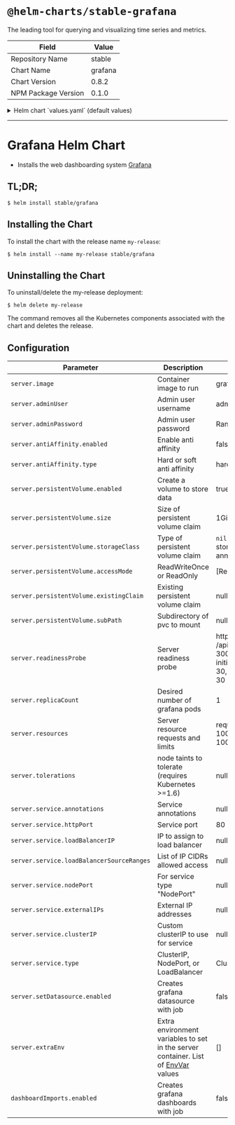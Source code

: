 # `@helm-charts/stable-grafana`

The leading tool for querying and visualizing time series and metrics.

| Field               | Value   |
| ------------------- | ------- |
| Repository Name     | stable  |
| Chart Name          | grafana |
| Chart Version       | 0.8.2   |
| NPM Package Version | 0.1.0   |

<details>

<summary>Helm chart `values.yaml` (default values)</summary>

```yaml
server:
  ## Grafana Pod annotations:
  ##
  # annotations:
  #   iam.amazonaws.com/role: grafana

  ## Grafana Docker image
  ##
  image: 'grafana/grafana:4.6.3'

  extraEnv: []

  nodeSelector: {}
  tolerations: []

  # Multiple replicas do not work with the default sqlite database,
  # see http://docs.grafana.org/tutorials/ha_setup/.
  replicaCount: 1

  antiAffinity:
    enabled: false
    type: hard

  ingress:
    ## If true, Grafana Ingress will be created
    ##
    enabled: false

    ## Grafana Ingress annotations
    ##
    # annotations:
    #   kubernetes.io/ingress.class: nginx
    #   kubernetes.io/tls-acme: 'true'
    ## Grafana Ingress hostnames
    ## Must be provided if Ingress is enabled
    ##
    # hosts:
    #   - grafana.domain.com
    ## Grafana Ingress path
    ## Optional, allows specifying paths for more flexibility
    ## E.g. Traefik ingress likes paths
    ##
    # path: /
    ## Grafana Ingress TLS configuration
    ## Secrets must be manually created in the namespace
    ##
    # tls:
    #   - secretName: grafana-server-tls
    #     hosts:
    #       - grafana.domain.com

  ## Grafana container name
  ##
  name: grafana

  adminUser: 'admin'
  # adminPassword: "admin"

  ## Global imagePullPolicy
  ## Default: 'Always' if image tag is 'latest', else 'IfNotPresent'
  ## Ref: http://kubernetes.io/docs/user-guide/images/#pre-pulling-images
  ##
  # imagePullPolicy:

  # Persist data to a persitent volume
  persistentVolume:
    ## If true, Grafana will create a Persistent Volume Claim
    ## If false, use emptyDir
    ##
    enabled: true

    ## Grafana data Persistent Volume access modes
    ## Must match those of existing PV or dynamic provisioner
    ## Ref: http://kubernetes.io/docs/user-guide/persistent-volumes/
    ##
    accessModes:
      - ReadWriteOnce

    ## Grafana data Persistent Volume annotations
    ##
    annotations: {}

    ## Grafana data Persistent Volume existing claim name
    ## Requires server.persistentVolume.enabled: true
    ## If defined, PVC must be created manually before volume will be bound
    existingClaim: ''

    ## Grafana data Persistent Volume size
    ## Default: 1Gi
    ##
    size: 1Gi

    ## grafana data Persistent Volume Storage Class
    ## If defined, storageClassName: <storageClass>
    ## If set to "-", storageClassName: "", which disables dynamic provisioning
    ## If undefined (the default) or set to null, no storageClassName spec is
    ##   set, choosing the default provisioner.  (gp2 on AWS, standard on
    ##   GKE, AWS & OpenStack)
    ##
    # storageClass: "-"

    ## Subdirectory of data Persistent Volume to mount
    ## Useful if the volume's root directory is not empty
    ##
    subPath: ''

  ## Grafana resource requests and limits
  ## Ref: http://kubernetes.io/docs/user-guide/compute-resources/
  ##
  resources:
    # limits:
    #   cpu: 500m
    #   memory: 512Mi
    requests:
      cpu: 100m
      memory: 100Mi

  ## Grafana readiness probe
  ## Ref: https://kubernetes.io/docs/concepts/workloads/pods/pod-lifecycle/#container-probes
  ##
  readinessProbe:
    httpGet:
      path: /api/health
      port: 3000
    initialDelaySeconds: 30
    timeoutSeconds: 30

  ## Grafana service
  service:
    ## Grafana service annotations
    ##
    annotations: {}

    ## Grafana service type
    ##
    type: ClusterIP

    ## Grafana service port
    ##
    httpPort: 80

    ## ClusterIP to use for service
    ## clusterIP: None
    ## Load balancer IP address
    ## Is not required, but allows for static address with
    ## serviceType LoadBalancer.
    ## If not supported by cloud provider, this field is ignored.
    ## Default: nil
    ##
    # loadBalancerIP: 130.211.x.x
    ## This will restrict traffic through the cloud-provider load-balancer
    ## to the specified client IPs.
    ## If not supported by cloud provider, this field is ignored.
    ## Default: nil
    ##
    # loadBalancerSourceRanges:
    #   - 0.0.0.0/0
    ## nodePort port number
    ## Is not required, but allows for static port assignment with
    ## serviceType NodePort.
    ## Default: nil
    # nodePort: 30000
    ## External IP addresses of service
    ## Default: nil
    ##
    # externalIPs:
    # - 192.168.0.1

  ## Grafana local config path
  ## Default '/etc/grafana'
  ##
  # configLocalPath: /etc/grafana

  ## Grafana local dashboards path
  ## Default: '/var/lib/grafana/dashboards'
  ##
  # dashboardLocalPath: /var/lib/grafana/dashboards

  ## Grafana local data storage path
  ## Default: '/var/lib/grafana/data'
  ##
  # storageLocalPath: /var/lib/grafana/data

  ## Grafana Pod termination grace period
  ## Default: 300s (5m)
  ##
  # terminationGracePeriodSeconds: 300

  ## Pass the plugins you want installed as a comma separated list.
  ## This will pass each plugin name to `grafana-cli plugins install ${plugin}`.
  ## Ref: https://github.com/grafana/grafana-docker#installing-plugins-for-grafana-3
  ##
  # installPlugins:

  # Set datasource in beginning
  setDatasource:
    ## If true, an initial Grafana Datasource will be set
    ## Default: false
    ##
    enabled: false

    ## How long should it take to commit failure
    ## Default: 300
    ##
    activeDeadlineSeconds: 300

    ## Curl Docker image
    ## Default: appropriate/curl:latest
    ##
    image: appropriate/curl:latest

    ## This assembles how curl post into Grafana
    ## Ref1: http://docs.grafana.org/reference/http_api/#create-data-source
    ## Ref2: https://github.com/grafana/grafana/issues/1789
    ##
    datasource:
      ## The datasource name.
      ## Default: default
      name: default

      ## Type of datasource
      ## Default: prometheus
      ##
      type: prometheus

      ## The url of the datasource. To set correctly you need to know
      ## the right datasource name and its port ahead. Check kubernetes
      ## dashboard or describe the service should fulfill the requirements.
      ## Syntax like `http://<release name>-<server name>:<port number>
      ## Default: <empty>
      ##
      url:

      ## The name of the database at the datasource.
      ## Required parameter when used with elasticsearch, which refers to the index_name
      ## Default: <empty>
      database:

      ## Additional JSON data to be passed to the configuration of the datasource.
      ## The JSON data is passed to curl, therefore it needs proper quoting and
      ## escaping and needs to be on a single line. For example:
      ##  '\"esVersion\": 2, \"interval\": \"Daily\", \"timeField\": \"@timestamp\"'
      jsonData: null

      ## Specify if Grafana has to go thru proxy to reach datasource
      ## Default: proxy
      ##
      access: proxy

      ## Specify should Grafana use this datasource as default
      ## Default: true
      ##
      isDefault: true

    ## Specify the job policy
    ## Default: OnFailure
    ##
    restartPolicy: OnFailure

## Grafana config file ConfigMap entry
##
serverConfigFile:
  grafana.ini: |
    ; instance_name = ${HOSTNAME}
    [paths]
    data = /var/lib/grafana/data
    logs = /var/log/grafana
    plugins = /var/lib/grafana/plugins

    [server]
    ;protocol = http
    ;http_addr =
    ;http_port = 3000
    ;domain = localhost
    ;enforce_domain = false
    ;root_url = %(protocol)s://%(domain)s:%(http_port)s/
    ;router_logging = false
    ;static_root_path = public
    ;enable_gzip = false
    ;cert_file =
    ;cert_key =

    [database]
    ;type = sqlite3
    ;host = 127.0.0.1:3306
    ;name = grafana
    ;user = root
    ;password =
    ;ssl_mode = disable
    ;path = grafana.db

    [session]
    ;provider = file
    ;provider_config = sessions
    ;cookie_name = grafana_sess
    ;cookie_secure = false
    ;session_life_time = 86400

    [analytics]
    ;reporting_enabled = true
    check_for_updates = true
    ;google_analytics_ua_id =

    [security]
    ;admin_user = admin
    ;admin_password = admin
    ;secret_key = SW2YcwTIb9zpOOhoPsMm
    ;login_remember_days = 7
    ;cookie_username = grafana_user
    ;cookie_remember_name = grafana_remember
    ;disable_gravatar = false
    ;data_source_proxy_whitelist =

    [snapshots]
    ;external_enabled = true
    ;external_snapshot_url = https://snapshots-origin.raintank.io
    ;external_snapshot_name = Publish to snapshot.raintank.io

    [users]
    ;allow_sign_up = true
    ;allow_org_create = true
    ;auto_assign_org = true
    ;auto_assign_org_role = Viewer
    ;login_hint = email or username
    ;default_theme = dark

    [auth.anonymous]
    ;enabled = false
    ;org_name = Main Org.
    ;org_role = Viewer

    [auth.github]
    ;enabled = false
    ;allow_sign_up = false
    ;client_id = some_id
    ;client_secret = some_secret
    ;scopes = user:email,read:org
    ;auth_url = https://github.com/login/oauth/authorize
    ;token_url = https://github.com/login/oauth/access_token
    ;api_url = https://api.github.com/user
    ;team_ids =
    ;allowed_organizations =

    [auth.google]
    ;enabled = false
    ;allow_sign_up = false
    ;client_id = some_client_id
    ;client_secret = some_client_secret
    ;scopes = https://www.googleapis.com/auth/userinfo.profile https://www.googleapis.com/auth/userinfo.email
    ;auth_url = https://accounts.google.com/o/oauth2/auth
    ;token_url = https://accounts.google.com/o/oauth2/token
    ;api_url = https://www.googleapis.com/oauth2/v1/userinfo
    ;allowed_domains =

    [auth.proxy]
    ;enabled = false
    ;header_name = X-WEBAUTH-USER
    ;header_property = username
    ;auto_sign_up = true

    [auth.basic]
    ;enabled = true

    [auth.ldap]
    ;enabled = false
    ;config_file = /etc/grafana/ldap.toml

    [smtp]
    ;enabled = false
    ;host = localhost:25
    ;user =
    ;password =
    ;cert_file =
    ;key_file =
    ;skip_verify = false
    ;from_address = admin@grafana.localhost

    [emails]
    ;welcome_email_on_sign_up = false

    [log]
    mode = console
    level = info

    [log.console]
    ;level =
    ;format = console

    [event_publisher]
    ;enabled = false
    ;rabbitmq_url = amqp://localhost/
    ;exchange = grafana_events

    [dashboards.json]
    enabled = true
    path = /var/lib/grafana/dashboards

    [metrics]
    ;enabled           = true
    ;interval_seconds  = 10

    ; [metrics.graphite]
    ; address = localhost:2003
    ; prefix = prod.grafana.%(instance_name)s.

    [grafana_net]
    url = https://grafana.net

## Grafana dashboard files ConfigMap entries
## If you'd like to preinstall prometheus dashboard on the same namespace as example, get it from:
##
## https://grafana.net/dashboards/2
##
## and add it below.
##
serverDashboardFiles: {}

## Grafana dashboard files to import ConfigMap entries
## The behaviuor is different then 'serverDashboardFiles' in that, this flow will create a Job to import using the API.
## If you'd like to preinstall prometheus dashboard on the same namespace as example, get it from:
##
## https://grafana.net/dashboards/2
##
## and add it below.
##
dashboardImports:
  ## If true, a Job will be created to import dashboards
  ## Default: false
  ##
  enabled: false

  ## How long should it take to commit failure
  ## Default: 30
  ##
  activeDeadlineSeconds: 30

  ## Docker image to run import process
  ## Default: jgoclawski/wget:1.0
  ##
  image: jgoclawski/wget:1.0

  ## Grafana dashboard files to import as ConfigMap entries
  # files: {}

  ## Grafana dashboard URL to import (this should be a JSON file, not the HTML page)
  # Example:
  # dashboards: {
  #   Prometheus_Stats.json: https://grafana.com/api/dashboards/2/revisions/2/download,
  #   Docker_Dashboard.json: https://grafana.com/api/dashboards/179/revisions/5/download,
  #   MyPrivateDashboard.json: http://example.com/dashboard.json
  # }
  # dashboards: {}

  ## Specify the Job policy
  ## Default: Never
  ##
  restartPolicy: Never

  ## Specify Pod Backoff failure policy
  ## Default: 1
  ##
  backoffLimit: 1

  ## Specify when Helm should run the import job
  ## Default: post-install,post-upgrade
  ##
  hook: post-install,post-upgrade
```

</details>

---

# Grafana Helm Chart

- Installs the web dashboarding system [Grafana](http://grafana.org/)

## TL;DR;

```console
$ helm install stable/grafana
```

## Installing the Chart

To install the chart with the release name `my-release`:

```console
$ helm install --name my-release stable/grafana
```

## Uninstalling the Chart

To uninstall/delete the my-release deployment:

```console
$ helm delete my-release
```

The command removes all the Kubernetes components associated with the chart and deletes the release.

## Configuration

| Parameter                                 | Description                                                                                                                                                             | Default                                                                               |
| ----------------------------------------- | ----------------------------------------------------------------------------------------------------------------------------------------------------------------------- | ------------------------------------------------------------------------------------- |
| `server.image`                            | Container image to run                                                                                                                                                  | grafana/grafana:4.6.3                                                                 |
| `server.adminUser`                        | Admin user username                                                                                                                                                     | admin                                                                                 |
| `server.adminPassword`                    | Admin user password                                                                                                                                                     | Randomly generated                                                                    |
| `server.antiAffinity.enabled`             | Enable anti affinity                                                                                                                                                    | false                                                                                 |
| `server.antiAffinity.type`                | Hard or soft anti affinity                                                                                                                                              | hard                                                                                  |
| `server.persistentVolume.enabled`         | Create a volume to store data                                                                                                                                           | true                                                                                  |
| `server.persistentVolume.size`            | Size of persistent volume claim                                                                                                                                         | 1Gi RW                                                                                |
| `server.persistentVolume.storageClass`    | Type of persistent volume claim                                                                                                                                         | `nil` (uses alpha storage class annotation)                                           |
| `server.persistentVolume.accessMode`      | ReadWriteOnce or ReadOnly                                                                                                                                               | [ReadWriteOnce]                                                                       |
| `server.persistentVolume.existingClaim`   | Existing persistent volume claim                                                                                                                                        | null                                                                                  |
| `server.persistentVolume.subPath`         | Subdirectory of pvc to mount                                                                                                                                            | null                                                                                  |
| `server.readinessProbe`                   | Server readiness probe                                                                                                                                                  | httpGet: {path: /api/health, port: 3000}, initialDelaySeconds: 30, timeoutSeconds: 30 |
| `server.replicaCount`                     | Desired number of grafana pods                                                                                                                                          | 1                                                                                     |
| `server.resources`                        | Server resource requests and limits                                                                                                                                     | requests: {cpu: 100m, memory: 100Mi}                                                  |
| `server.tolerations`                      | node taints to tolerate (requires Kubernetes >=1.6)                                                                                                                     | null                                                                                  |
| `server.service.annotations`              | Service annotations                                                                                                                                                     | null                                                                                  |
| `server.service.httpPort`                 | Service port                                                                                                                                                            | 80                                                                                    |
| `server.service.loadBalancerIP`           | IP to assign to load balancer                                                                                                                                           | null                                                                                  |
| `server.service.loadBalancerSourceRanges` | List of IP CIDRs allowed access                                                                                                                                         | null                                                                                  |
| `server.service.nodePort`                 | For service type "NodePort"                                                                                                                                             | null                                                                                  |
| `server.service.externalIPs`              | External IP addresses                                                                                                                                                   | null                                                                                  |
| `server.service.clusterIP`                | Custom clusterIP to use for service                                                                                                                                     | null                                                                                  |
| `server.service.type`                     | ClusterIP, NodePort, or LoadBalancer                                                                                                                                    | ClusterIP                                                                             |
| `server.setDatasource.enabled`            | Creates grafana datasource with job                                                                                                                                     | false                                                                                 |
| `server.extraEnv`                         | Extra environment variables to set in the server container. List of [EnvVar](https://kubernetes.io/docs/reference/generated/kubernetes-api/v1.9/#envvar-v1-core) values | []                                                                                    |
| `dashboardImports.enabled`                | Creates grafana dashboards with job                                                                                                                                     | false                                                                                 |
